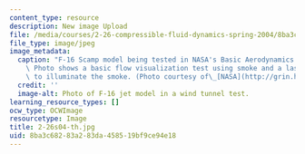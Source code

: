 ```yaml
---
content_type: resource
description: New image Upload
file: /media/courses/2-26-compressible-fluid-dynamics-spring-2004/8ba3c68283a283da458519bf9ce94e18_2-26s04-th.jpg
file_type: image/jpeg
image_metadata:
  caption: "F-16 Scamp model being tested in NASA's Basic Aerodynamics Research Tunnel.\
    \ Photo shows a basic flow visualization test using smoke and a laser light sheet\
    \ to illuminate the smoke. (Photo courtesy of\_[NASA](http://grin.hq.nasa.gov/index.html).)"
  credit: ''
  image-alt: Photo of F-16 jet model in a wind tunnel test.
learning_resource_types: []
ocw_type: OCWImage
resourcetype: Image
title: 2-26s04-th.jpg
uid: 8ba3c682-83a2-83da-4585-19bf9ce94e18
---
```

